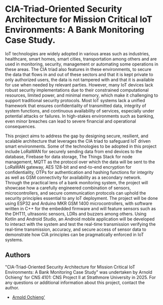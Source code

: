 # CIA-Triad-Oriented Security Architecture for Mission Critical IoT Environments: A Bank Monitoring Case Study.

IoT technologies are widely adopted in various areas such as industries, healthcare, smart homes, smart cities, transportation among others and are used in monitoring, security, management or automating some operations in these areas. The CIA triad also features in these environments, to secure the data that flows in and out of these sectors and that it is kept private to only authorized users, the data is not tampered with and that it is available for use when needed by relevant parties. However, many IoT devices lack robust security implementations due to their constrained computational resources, limited power, and minimal memory, which make it challenging to support traditional security protocols. Most IoT systems lack a unified framework that ensures confidentiality of transmitted data, integrity of system functions, and continuous availability of services, especially under potential attacks or failures. In high-stakes environments such as banking, even minor breaches can lead to severe financial and operational consequences.

This project aims to address the gap by designing secure, resilient, and scalable architecture that leverages the CIA triad to safeguard IoT driven smart environments. Some of the technologies to be adopted in this project include LoRaWAN for securely sending data from end devices to the database, Firebase for data storage, The Things Stack for node management, MQTT as the protocol over which the data will be sent to the LoRaWAN gateway, AES 128-bit and end-to-end encryption for confidentiality, OTPs for authentication and hashing functions for integrity as well as GSM connectivity for availability as a secondary network. Through the practical lens of a bank monitoring system, the project will showcase how a carefully engineered combination of sensors, microcontrollers, and secure communication protocols can uphold the security principles essential to any IoT deployment. The project will be done using ESP32 and Arduino MKR GSM 1400 microcontrollers, with software written in C++ for the embedded firmware and will feature sensors such as the DHT11, ultrasonic sensors, LDRs and buzzers among others. Using Kotlin and Android Studio, an Android mobile application will be developed to interact with the system and test the real-time transmission verifying the real-time transmission, accuracy, and secure access of sensor data to demonstrate how CIA principles can be pragmatically enforced in IoT systems.

## Authors 
"CIA-Triad-Oriented Security Architecture for Mission Critical IoT Environments: A Bank Monitoring Case Study" was undertaken by Arnold Ochieng' for CNS 4101: CNS Project II at Strathmore University in 2025. For any questions or additional information about this project, contact the author.
- [Arnold Ochieng'](https://github.com/arnold7800x3d)
